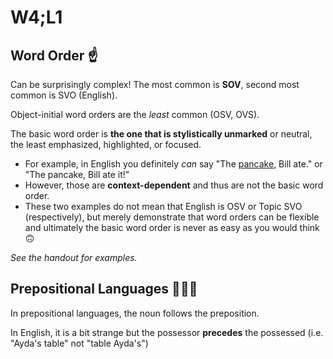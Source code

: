 # W4;L1

## Word Order ☝️

Can be surprisingly complex!
The most common is **SOV**, second most common is SVO (English).

Object-initial word orders are the *least* common (OSV, OVS).

The basic word order is **the one that is stylistically unmarked** or neutral, the least emphasized, highlighted, or focused.

- For example, in English you definitely *can* say "The <u>pancake</u>, Bill ate." or "The pancake, Bill ate it!"
- However, those are **context-dependent** and thus are not the basic word order.
- These two examples do not mean that English is OSV or Topic SVO (respectively), but merely demonstrate that word orders can be flexible and ultimately the basic word order is never as easy as you would think 🙃 



*See the handout for examples.*



## Prepositional Languages 💞🔛🔥

In prepositional languages, the noun follows the preposition.

In English, it is a bit strange but the possessor **precedes** the possessed (i.e. "Ayda's table" not "table Ayda's")

